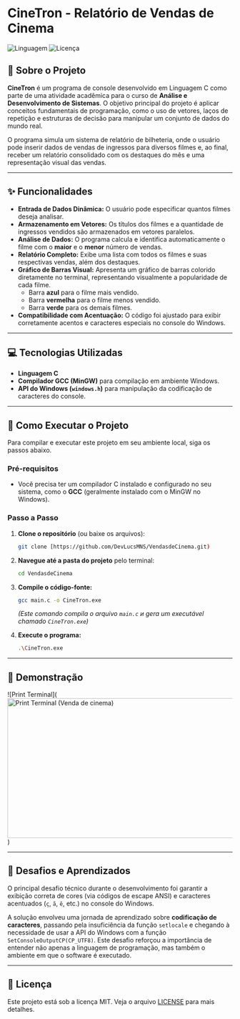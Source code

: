 # CineTron - Relatório de Vendas de Cinema

![Linguagem](https://img.shields.io/badge/Linguagem-C-blue.svg)
![Licença](https://img.shields.io/badge/Licença-MIT-green.svg)

## 📖 Sobre o Projeto

**CineTron** é um programa de console desenvolvido em Linguagem C como parte de uma atividade acadêmica para o curso de **Análise e Desenvolvimento de Sistemas**. O objetivo principal do projeto é aplicar conceitos fundamentais de programação, como o uso de vetores, laços de repetição e estruturas de decisão para manipular um conjunto de dados do mundo real.

O programa simula um sistema de relatório de bilheteria, onde o usuário pode inserir dados de vendas de ingressos para diversos filmes e, ao final, receber um relatório consolidado com os destaques do mês e uma representação visual das vendas.

---

## ✨ Funcionalidades

* **Entrada de Dados Dinâmica:** O usuário pode especificar quantos filmes deseja analisar.
* **Armazenamento em Vetores:** Os títulos dos filmes e a quantidade de ingressos vendidos são armazenados em vetores paralelos.
* **Análise de Dados:** O programa calcula e identifica automaticamente o filme com o **maior** e o **menor** número de vendas.
* **Relatório Completo:** Exibe uma lista com todos os filmes e suas respectivas vendas, além dos destaques.
* **Gráfico de Barras Visual:** Apresenta um gráfico de barras colorido diretamente no terminal, representando visualmente a popularidade de cada filme.
    * Barra **azul** para o filme mais vendido.
    * Barra **vermelha** para o filme menos vendido.
    * Barra **verde** para os demais filmes.
* **Compatibilidade com Acentuação:** O código foi ajustado para exibir corretamente acentos e caracteres especiais no console do Windows.

---

## 💻 Tecnologias Utilizadas

* **Linguagem C**
* **Compilador GCC (MinGW)** para compilação em ambiente Windows.
* **API do Windows (`windows.h`)** para manipulação da codificação de caracteres do console.

---

## 🚀 Como Executar o Projeto

Para compilar e executar este projeto em seu ambiente local, siga os passos abaixo.

### Pré-requisitos

* Você precisa ter um compilador C instalado e configurado no seu sistema, como o **GCC** (geralmente instalado com o MinGW no Windows).

### Passo a Passo

1.  **Clone o repositório** (ou baixe os arquivos):
    ```bash
    git clone [https://github.com/DevLucsMNS/VendasdeCinema.git)
    ```

2.  **Navegue até a pasta do projeto** pelo terminal:
    ```bash
    cd VendasdeCinema
    ```

3.  **Compile o código-fonte:**
    ```bash
    gcc main.c -o CineTron.exe
    ```
    *(Este comando compila o arquivo `main.c` и gera um executável chamado `CineTron.exe`)*

4.  **Execute o programa:**
    ```bash
    .\CineTron.exe
    ```

---

## 📸 Demonstração

![Print Terminal](<img width="1597" height="313" alt="Print Terminal (Venda de cinema)" src="https://github.com/user-attachments/assets/579bb311-0e6e-4eee-9f96-379a56f5e8fa" />
\)

---

## 🧠 Desafios e Aprendizados

O principal desafio técnico durante o desenvolvimento foi garantir a exibição correta de cores (via códigos de escape ANSI) e caracteres acentuados (`ç`, `ã`, `ê`, etc.) no console do Windows.

A solução envolveu uma jornada de aprendizado sobre **codificação de caracteres**, passando pela insuficiência da função `setlocale` e chegando à necessidade de usar a API do Windows com a função `SetConsoleOutputCP(CP_UTF8)`. Este desafio reforçou a importância de entender não apenas a linguagem de programação, mas também o ambiente em que o software é executado.

---

## 📝 Licença

Este projeto está sob a licença MIT. Veja o arquivo [LICENSE](LICENSE) para mais detalhes.
